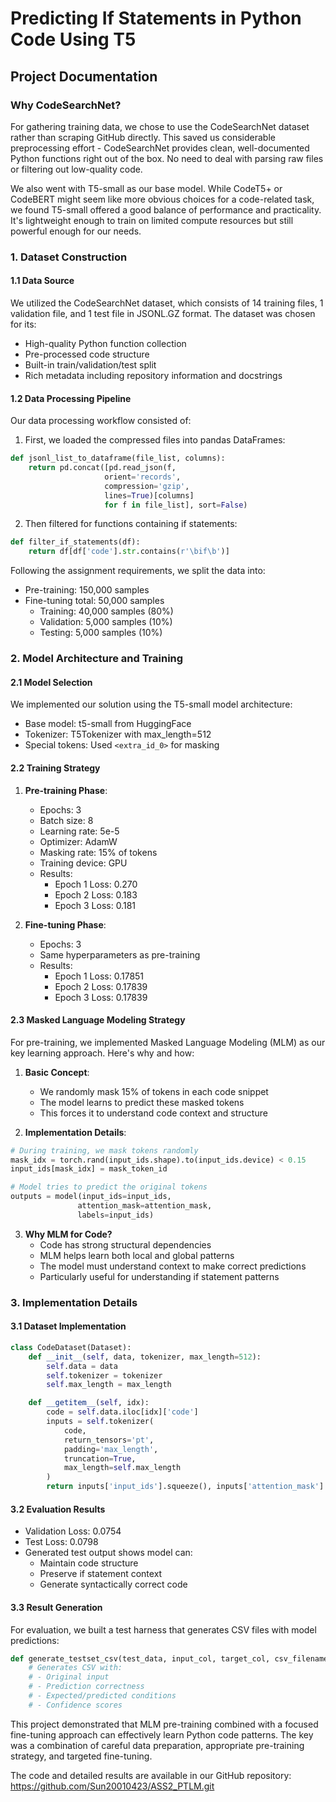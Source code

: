 # Predicting If Statements in Python Code Using T5
## Project Documentation

### Why CodeSearchNet?

For gathering training data, we chose to use the CodeSearchNet dataset rather than scraping GitHub directly. This saved us considerable preprocessing effort - CodeSearchNet provides clean, well-documented Python functions right out of the box. No need to deal with parsing raw files or filtering out low-quality code.

We also went with T5-small as our base model. While CodeT5+ or CodeBERT might seem like more obvious choices for a code-related task, we found T5-small offered a good balance of performance and practicality. It's lightweight enough to train on limited compute resources but still powerful enough for our needs.

### 1. Dataset Construction

#### 1.1 Data Source
We utilized the CodeSearchNet dataset, which consists of 14 training files, 1 validation file, and 1 test file in JSONL.GZ format. The dataset was chosen for its:
- High-quality Python function collection
- Pre-processed code structure
- Built-in train/validation/test split
- Rich metadata including repository information and docstrings

#### 1.2 Data Processing Pipeline
Our data processing workflow consisted of:

1. First, we loaded the compressed files into pandas DataFrames:
```python
def jsonl_list_to_dataframe(file_list, columns):
    return pd.concat([pd.read_json(f, 
                     orient='records', 
                     compression='gzip',
                     lines=True)[columns] 
                     for f in file_list], sort=False)
```

2. Then filtered for functions containing if statements:
```python
def filter_if_statements(df):
    return df[df['code'].str.contains(r'\bif\b')]
```

Following the assignment requirements, we split the data into:
- Pre-training: 150,000 samples
- Fine-tuning total: 50,000 samples
  * Training: 40,000 samples (80%)
  * Validation: 5,000 samples (10%)
  * Testing: 5,000 samples (10%)

### 2. Model Architecture and Training

#### 2.1 Model Selection
We implemented our solution using the T5-small model architecture:
- Base model: t5-small from HuggingFace
- Tokenizer: T5Tokenizer with max_length=512
- Special tokens: Used `<extra_id_0>` for masking

#### 2.2 Training Strategy

1. **Pre-training Phase**:
   - Epochs: 3
   - Batch size: 8
   - Learning rate: 5e-5
   - Optimizer: AdamW
   - Masking rate: 15% of tokens
   - Training device: GPU
   - Results:
     * Epoch 1 Loss: 0.270
     * Epoch 2 Loss: 0.183
     * Epoch 3 Loss: 0.181

2. **Fine-tuning Phase**:
   - Epochs: 3
   - Same hyperparameters as pre-training
   - Results:
     * Epoch 1 Loss: 0.17851
     * Epoch 2 Loss: 0.17839
     * Epoch 3 Loss: 0.17839

#### 2.3 Masked Language Modeling Strategy

For pre-training, we implemented Masked Language Modeling (MLM) as our key learning approach. Here's why and how:

1. **Basic Concept**:
   - We randomly mask 15% of tokens in each code snippet
   - The model learns to predict these masked tokens
   - This forces it to understand code context and structure

2. **Implementation Details**:
```python
# During training, we mask tokens randomly
mask_idx = torch.rand(input_ids.shape).to(input_ids.device) < 0.15  
input_ids[mask_idx] = mask_token_id

# Model tries to predict the original tokens
outputs = model(input_ids=input_ids, 
               attention_mask=attention_mask, 
               labels=input_ids)
```

3. **Why MLM for Code?**
   - Code has strong structural dependencies
   - MLM helps learn both local and global patterns
   - The model must understand context to make correct predictions
   - Particularly useful for understanding if statement patterns

### 3. Implementation Details

#### 3.1 Dataset Implementation
```python
class CodeDataset(Dataset):
    def __init__(self, data, tokenizer, max_length=512):
        self.data = data
        self.tokenizer = tokenizer
        self.max_length = max_length

    def __getitem__(self, idx):
        code = self.data.iloc[idx]['code']
        inputs = self.tokenizer(
            code, 
            return_tensors='pt', 
            padding='max_length', 
            truncation=True, 
            max_length=self.max_length
        )
        return inputs['input_ids'].squeeze(), inputs['attention_mask'].squeeze()
```

#### 3.2 Evaluation Results
- Validation Loss: 0.0754
- Test Loss: 0.0798
- Generated test output shows model can:
  * Maintain code structure
  * Preserve if statement context
  * Generate syntactically correct code

#### 3.3 Result Generation
For evaluation, we built a test harness that generates CSV files with model predictions:
```python
def generate_testset_csv(test_data, input_col, target_col, csv_filename):
    # Generates CSV with:
    # - Original input
    # - Prediction correctness
    # - Expected/predicted conditions
    # - Confidence scores
```



This project demonstrated that MLM pre-training combined with a focused fine-tuning approach can effectively learn Python code patterns. The key was a combination of careful data preparation, appropriate pre-training strategy, and targeted fine-tuning.

The code and detailed results are available in our GitHub repository: https://github.com/Sun20010423/ASS2_PTLM.git
